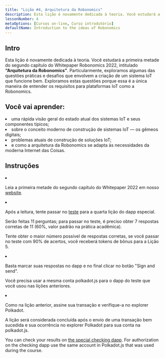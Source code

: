 ```yaml
---
title: "Lição #4, Arquitetura da Robonomics"
description: Esta lição é novamente dedicada à teoria. Você estudará a primeira metade do segundo capítulo do Whitepaper Robonomics 2022, intitulado “Arquitetura da Robonomics”.
lessonNumber: 4
metaOptions: [Cursos on-line, Curso introdutório]
defaultName: Introduction to the ideas of Robonomics
---
```



## Intro

Esta lição é novamente dedicada à teoria. Você estudará a primeira metade do segundo capítulo do Whitepaper Robonomics 2022, intitulado **“Arquitetura da Robonomics”**. Particularmente, exploramos algumas das questões práticas e desafios que envolvem a criação de um sistema IoT que funcione bem. Exploramos estas questões porque essa é a única maneira de entender os requisitos para plataformas IoT como a Robonomics.


## Você vai aprender:

<List>

<li>
uma rápida visão geral do estado atual dos sistemas IoT e seus componentes típicos;
</li>

<li>
sobre o conceito moderno de construção de sistemas IoT — os gêmeos digitais;
</li>

<li>
problemas atuais de construção de soluções IoT;
</li>

<li>
e como a arquitetura da Robonomics se adapta às necessidades da moderna Internet das Coisas.
</li>

</List>

## Instruções

<List type="numbers">

<li>

Leia a primeira metade do segundo capítulo do Whitepaper 2022 em nosso [website](https://robonomics.network/architecture/).

</li>

<li>

Após a leitura, tente passar no [teste](https://lesson4.robonomics.academy/) para a quarta lição do dapp especial.

Serão feitas 11 perguntas; para passar no teste, é preciso obter 7 respostas corretas de 11 (60%, valor padrão na prática acadêmica). 

Tente obter o maior número possível de respostas corretas, se você passar no teste com 90% de acertos, você receberá tokens de bônus para a Lição 5.

</li>

<li>

Basta marcar suas respostas no dapp e no final clicar no botão "Sign and send".

Você precisa usar a mesma conta polkadot.js para o dapp do teste que você usou nas lições anteriores.

</li>

<li>

Como na lição anterior, assine sua transação e verifique-a no explorer Polkadot.

</li>
</List>


<Result>

A lição será considerada concluída após o envio de uma transação bem sucedida e sua ocorrência no explorer Polkadot para sua conta na polkadot.js.

You can check your results on [the special checking dapp](https://lk.robonomics.academy/). For authorization on the checking dapp use the same account in Polkadot.js that was used during the course.

</Result>